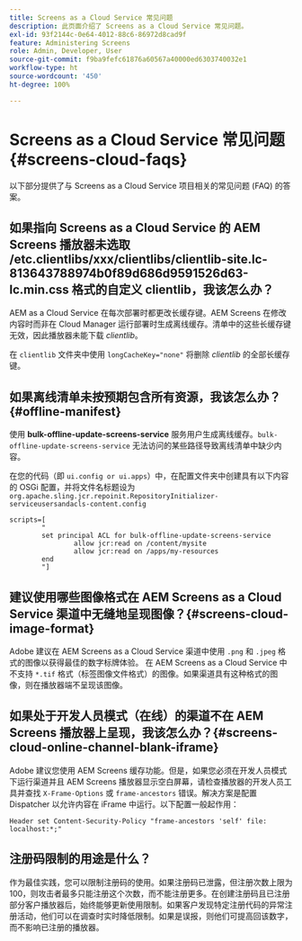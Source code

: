 ```yaml
---
title: Screens as a Cloud Service 常见问题
description: 此页面介绍了 Screens as a Cloud Service 常见问题。
exl-id: 93f2144c-0e64-4012-88c6-86972d8cad9f
feature: Administering Screens
role: Admin, Developer, User
source-git-commit: f9ba9fefc61876a60567a40000ed6303740032e1
workflow-type: ht
source-wordcount: '450'
ht-degree: 100%

---
```


# Screens as a Cloud Service 常见问题 {#screens-cloud-faqs}

以下部分提供了与 Screens as a Cloud Service 项目相关的常见问题 (FAQ) 的答案。

## 如果指向 Screens as a Cloud Service 的 AEM Screens 播放器未选取 /etc.clientlibs/xxx/clientlibs/clientlib-site.lc-813643788974b0f89d686d9591526d63-lc.min.css 格式的自定义 clientlib，我该怎么办？

AEM as a Cloud Service 在每次部署时都更改长缓存键。AEM Screens 在修改内容时而非在 Cloud Manager 运行部署时生成离线缓存。清单中的这些长缓存键无效，因此播放器未能下载 *clientlib*。

在 `clientlib` 文件夹中使用 `longCacheKey="none"` 将删除 *clientlib* 的全部长缓存键。


## 如果离线清单未按预期包含所有资源，我该怎么办？ {#offline-manifest}

使用 **bulk-offline-update-screens-service** 服务用户生成离线缓存。`bulk-offline-update-screens-service` 无法访问的某些路径导致离线清单中缺少内容。

在您的代码（即 `ui.config or ui.apps`）中，在配置文件夹中创建具有以下内容的 OSGi 配置，并将文件名标题设为 `org.apache.sling.jcr.repoinit.RepositoryInitializer-serviceusersandacls-content.config`

```
scripts=[
        "
        set principal ACL for bulk-offline-update-screens-service
                allow jcr:read on /content/mysite
                allow jcr:read on /apps/my-resources
        end
        "] 
```

## 建议使用哪些图像格式在 AEM Screens as a Cloud Service 渠道中无缝地呈现图像？{#screens-cloud-image-format}

Adobe 建议在 AEM Screens as a Cloud Service 渠道中使用 `.png` 和 `.jpeg` 格式的图像以获得最佳的数字标牌体验。
在 AEM Screens as a Cloud Service 中不支持 `*.tif` 格式（标签图像文件格式）的图像。如果渠道具有这种格式的图像，则在播放器端不呈现该图像。

## 如果处于开发人员模式（在线）的渠道不在 AEM Screens 播放器上呈现，我该怎么办？{#screens-cloud-online-channel-blank-iframe}

Adobe 建议您使用 AEM Screens 缓存功能。但是，如果您必须在开发人员模式下运行渠道并且 AEM Screens 播放器显示空白屏幕，请检查播放器的开发人员工具并查找 `X-Frame-Options` 或 `frame-ancestors` 错误。解决方案是配置 Dispatcher 以允许内容在 iFrame 中运行。以下配置一般起作用：

```
Header set Content-Security-Policy "frame-ancestors 'self' file: localhost:*;"
```

## 注册码限制的用途是什么？

作为最佳实践，您可以限制注册码的使用。如果注册码已泄露，但注册次数上限为 100，则攻击者最多只能注册这个次数，而不能注册更多。在创建注册码且已注册部分客户播放器后，始终能够更新使用限制。如果客户发现特定注册代码的异常注册活动，他们可以在调查时实时降低限制。如果是误报，则他们可提高回该数字，而不影响已注册的播放器。

